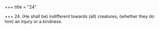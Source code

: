 +++
title = "24"

+++
24. (He shall be) indifferent towards (all) creatures, (whether they do him) an injury or a kindness.
